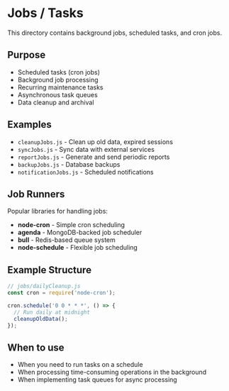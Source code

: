 # Jobs / Tasks

This directory contains background jobs, scheduled tasks, and cron jobs.

## Purpose

- Scheduled tasks (cron jobs)
- Background job processing
- Recurring maintenance tasks
- Asynchronous task queues
- Data cleanup and archival

## Examples

- `cleanupJobs.js` - Clean up old data, expired sessions
- `syncJobs.js` - Sync data with external services
- `reportJobs.js` - Generate and send periodic reports
- `backupJobs.js` - Database backups
- `notificationJobs.js` - Scheduled notifications

## Job Runners

Popular libraries for handling jobs:
- **node-cron** - Simple cron scheduling
- **agenda** - MongoDB-backed job scheduler
- **bull** - Redis-based queue system
- **node-schedule** - Flexible job scheduling

## Example Structure

```javascript
// jobs/dailyCleanup.js
const cron = require('node-cron');

cron.schedule('0 0 * * *', () => {
  // Run daily at midnight
  cleanupOldData();
});
```

## When to use

- When you need to run tasks on a schedule
- When processing time-consuming operations in the background
- When implementing task queues for async processing


